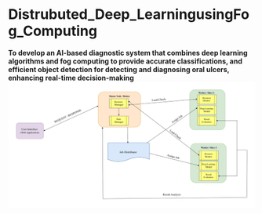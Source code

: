 # Distrubuted_Deep_LearningusingFog_Computing

<b>
To develop an AI-based diagnostic system that combines deep learning algorithms and fog computing to provide accurate classifications, and efficient object detection for detecting and diagnosing oral ulcers, enhancing real-time decision-making <b>

<div align="center">
<img src="https://github.com/Bavithra01/Distrubuted_Deep_LearningusingFog_Computing/blob/main/systemdesign.jpeg" width="700" align="middle">
</div>

